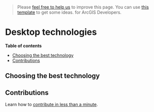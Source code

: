 > Please [feel free to help us](#contributions) to improve this page. You can use [this template](https://github.com/esri-es/awesome-arcgis/blob/master/RESOURCE_PAGE_TEMPLATE.md) to get some ideas.
for ArcGIS Developers.

# Desktop technologies

<!-- START doctoc generated TOC please keep comment here to allow auto update -->
<!-- DON'T EDIT THIS SECTION, INSTEAD RE-RUN doctoc TO UPDATE -->
**Table of contents**

- [Choosing the best technology](#choosing-the-best-technology)
- [Contributions](#contributions)

<!-- END doctoc generated TOC please keep comment here to allow auto update -->


## Choosing the best technology

## Contributions

Learn how to [contribute in less than a minute](https://github.com/hhkaos/awesome-arcgis/blob/master/CONTRIBUTING.md).